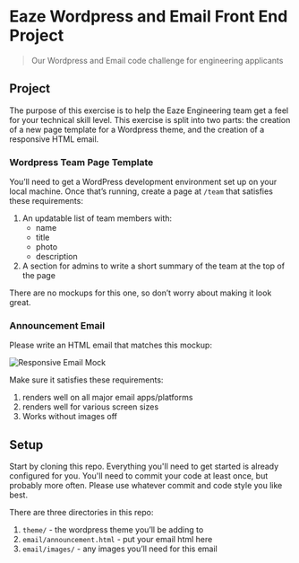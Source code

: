 # Eaze Wordpress and Email Front End Project

> Our Wordpress and Email code challenge for engineering applicants

## Project

The purpose of this exercise is to help the Eaze Engineering team get a feel for your technical skill level. This exercise is split into two parts: the creation of a new page template for a Wordpress theme, and the creation of a responsive HTML email.

### Wordpress Team Page Template

You’ll need to get a WordPress development environment set up on your local machine. Once that’s running, create a page at `/team` that satisfies these requirements:

1. An updatable list of team members with:
	- name
	- title
	- photo
	- description
2. A section for admins to write a short summary of the team at the top of the page

There are no mockups for this one, so don’t worry about making it look great.

### Announcement Email

 Please write an HTML email that matches this mockup:

 ![Responsive Email Mock](https://raw.githubusercontent.com/eaze/wordpress-and-email-front-end-project/master/email/images/mockup.png)

 Make sure it satisfies these requirements:

 1. renders well on all major email apps/platforms
 2. renders well for various screen sizes
 3. Works without images off

## Setup

Start by cloning this repo. Everything you'll need to get started is already configured for you. You'll need to commit your code at least once, but probably more often. Please use whatever commit and code style you like best.

There are three directories in this repo:

1. `theme/` - the wordpress theme you’ll be adding to
3. `email/announcement.html` - put your email html here
4. `email/images/` - any images you’ll need for this email

